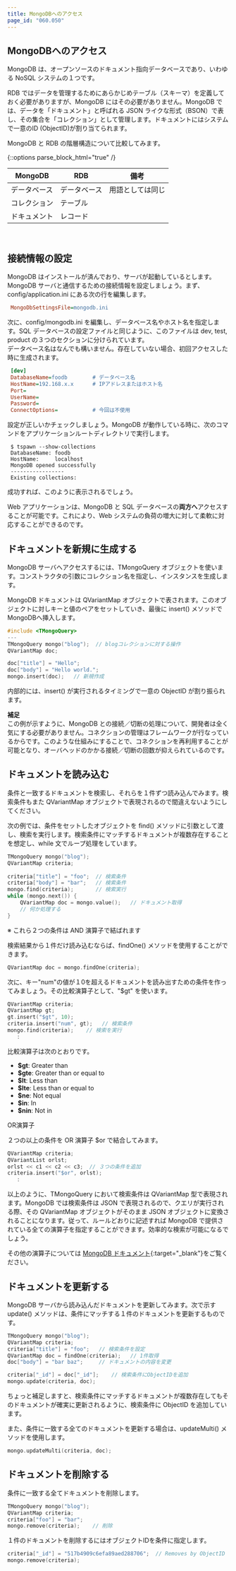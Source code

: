 ```yaml
---
title: MongoDBへのアクセス
page_id: "060.050"
---
```


## MongoDBへのアクセス

MongoDB は、オープンソースのドキュメント指向データベースであり、いわゆる NoSQL システムの１つです。

RDB ではデータを管理するためにあらかじめテーブル（スキーマ）を定義しておく必要がありますが、MongoDB にはその必要がありません。MongoDB では、データを「ドキュメント」と呼ばれる JSON ライクな形式（BSON）で表し、その集合を「コレクション」として管理します。ドキュメントにはシステムで一意のID (ObjectID)が割り当てられます。

MongoDB と RDB の階層構造について比較してみます。

{::options parse_block_html="true" /}
<div class="table-div">

| MongoDB    | RDB      | 備考       |
|------------|----------|---------------|
| データベース | データベース | 用語としては同じ |
| コレクション | テーブル    |               |
| ドキュメント | レコード   |               |

</div><br>	 

## 接続情報の設定

MongoDB はインストールが済んでおり、サーバが起動しているとします。<br>
MongoDB サーバと通信するための接続情報を設定しましょう。まず、config/application.ini にある次の行を編集します。

```ini
 MongoDbSettingsFile=mongodb.ini
```

次に、config/mongodb.ini を編集し、データベース名やホスト名を指定します。SQL データベースの設定ファイルと同じように、このファイルは dev, test, product の３つのセクションに分けられています。<br>
データベース名はなんでも構いません。存在していない場合、初回アクセスした時に生成されます。

```ini
 [dev]
 DatabaseName=foodb        # データベース名
 HostName=192.168.x.x      # IPアドレスまたはホスト名
 Port=
 UserName=
 Password=                    
 ConnectOptions=           # 今回は不使用
``` 

設定が正しいかチェックしましょう。MongoDB が動作している時に、次のコマンドをアプリケーションルートディレクトリで実行します。

```
 $ tspawn --show-collections
 DatabaseName: foodb
 HostName:     localhost
 MongoDB opened successfully
 -----------------
 Existing collections:
```
 
成功すれば、このように表示されるでしょう。

Web アプリケーションは、MongoDB と SQL データベースの**両方へ**アクセスすることが可能です。これにより、Web システムの負荷の増大に対して柔軟に対応することができるのです。

## ドキュメントを新規に生成する

MongoDB サーバへアクセスするには、TMongoQuery オブジェクトを使います。コンストラクタの引数にコレクション名を指定し、インスタンスを生成します。

MongoDB ドキュメントは QVariantMap オブジェクトで表されます。このオブジェクトに対しキーと値のペアをセットしていき、最後に insert() メソッドで MongoDBへ挿入します。

```c++
#include <TMongoQuery>
---  
TMongoQuery mongo("blog");  // blogコレクションに対する操作
QVariantMap doc;

doc["title"] = "Hello";
doc["body"] = "Hello world.";
mongo.insert(doc);   // 新規作成
```
   
内部的には、insert() が実行されるタイミングで一意の ObjectID が割り振られます。
 
**補足**<br>
この例が示すように、MongoDB との接続／切断の処理について、開発者は全く気にする必要がありません。コネクションの管理はフレームワークが行なっているからです。このような仕組みにすることで、コネクションを再利用することが可能となり、オーバヘッドのかかる接続／切断の回数が抑えられているのです。
 
## ドキュメントを読み込む

条件と一致するドキュメントを検索し、それらを１件ずつ読み込んでみます。検索条件もまた QVariantMap オブジェクトで表現されるので間違えないようにしてください。
 
次の例では、条件をセットしたオブジェクトを find() メソッドに引数として渡し、検索を実行します。検索条件にマッチするドキュメントが複数存在することを想定し、while 文でループ処理をしています。

```c++
TMongoQuery mongo("blog"); 
QVariantMap criteria;
 
criteria["title"] = "foo";  // 検索条件
criteria["body"] = "bar";   // 検索条件
mongo.find(criteria);       // 検索実行
while (mongo.next()) {
    QVariantMap doc = mongo.value();   // ドキュメント取得
    // 何か処理する
}
```

※ これら２つの条件は AND 演算子で結ばれます
  
検索結果から１件だけ読み込むならば、findOne() メソッドを使用することができます。

```c++
QVariantMap doc = mongo.findOne(criteria);
```

次に、キー"num"の値が１0を超えるドキュメントを読み出すための条件を作ってみましょう。その比較演算子として、"$gt" を使います。

```c++
QVariantMap criteria;
QVariantMap gt;
gt.insert("$gt", 10);
criteria.insert("num", gt);   // 検索条件
mongo.find(criteria);    // 検索を実行
   :
```
 
比較演算子は次のとおりです。

* **$gt**: Greater than
* **$gte**: Greater than or equal to
* **$lt**: Less than
* **$lte**: Less than or equal to
* **$ne**:  Not equal
* **$in**: In
* **$nin**: Not in

OR演算子

２つの以上の条件を OR 演算子 $or で結合してみます。

```c++
QVariantMap criteria;
QVariantList orlst;
orlst << c1 << c2 << c3;  // ３つの条件を追加
criteria.insert("$or", orlst);
   :
```

以上のように、TMongoQuery において検索条件は QVariantMap 型で表現されます。MongoDB では検索条件は JSON で表現されるので、クエリが実行される際、その QVariantMap オブジェクトがそのまま JSON オブジェクトに変換されることになります。従って、ルールどおりに記述すれば MongoDB で提供されている全ての演算子を指定することができます。効率的な検索が可能になるでしょう。
 
その他の演算子については [MongoDB ドキュメント](http://docs.mongodb.org/manual/reference/operator/nav-query/){:target="_blank"}をご覧ください。

## ドキュメントを更新する

MongoDB サーバから読み込んだドキュメントを更新してみます。次で示す update() メソッドは、条件にマッチする１件のドキュメントを更新するものです。

```c++
TMongoQuery mongo("blog"); 
QVariantMap criteria;
criteria["title"] = "foo";   // 検索条件を設定
QVariantMap doc = findOne(criteria);   // 1件取得
doc["body"] = "bar baz";     // ドキュメントの内容を変更

criteria["_id"] = doc["_id"];    // 検索条件にObjectIDを追加 
mongo.update(criteria, doc);
```
  
ちょっと補足しますと、検索条件にマッチするドキュメントが複数存在してもそのドキュメントが確実に更新されるように、検索条件に ObjectID を追加しています。
   
また、条件に一致する全てのドキュメントを更新する場合は、updateMulti() メソッドを使用します。

```c++
mongo.updateMulti(criteria, doc);
```  

## ドキュメントを削除する

条件に一致する全てドキュメントを削除します。

```c++
TMongoQuery mongo("blog");
QVariantMap criteria;
criteria["foo"] = "bar";
mongo.remove(criteria);    // 削除
```

１件のドキュメントを削除するにはオブジェクトIDを条件に指定します。

```c++
criteria["_id"] = "517b4909c6efa89aed288706";  // Removes by ObjectID
mongo.remove(criteria);
```